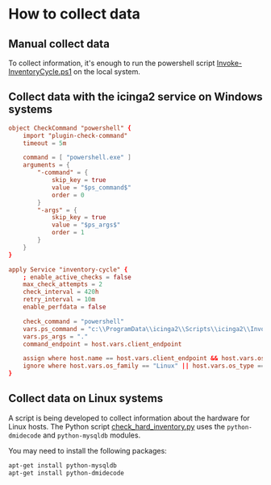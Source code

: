 # How to collect data

## Manual collect data

To collect information, it's enough to run the powershell script [Invoke-InventoryCycle.ps1](https://github.com/plsatin/icingaweb2-module-hardwareinfo/blob/master/powershell/Invoke-InventoryCycle.ps1) on the local system.

## Collect data with the icinga2 service on Windows systems

```conf
object CheckCommand "powershell" {
    import "plugin-check-command"
    timeout = 5m

    command = [ "powershell.exe" ]
    arguments = {
        "-command" = {
            skip_key = true
            value = "$ps_command$"
            order = 0
        }
        "-args" = {
            skip_key = true
            value = "$ps_args$"
            order = 1
        }
    }
}

```

```conf
apply Service "inventory-cycle" {
    ; enable_active_checks = false
    max_check_attempts = 2
    check_interval = 420h
    retry_interval = 10m
    enable_perfdata = false

    check_command = "powershell"
    vars.ps_command = "c:\\ProgramData\\icinga2\\Scripts\\icinga2\\Invoke-InventoryCycleps1"
    vars.ps_args = "."
    command_endpoint = host.vars.client_endpoint

    assign where host.name == host.vars.client_endpoint && host.vars.os_family == "Windows"
    ignore where host.vars.os_family == "Linux" || host.vars.os_type == "Linux"
}

```

## Collect data on Linux systems

A script is being developed to collect information about the hardware for Linux hosts. The Python script [check_hard_inventory.py](https://github.com/plsatin/icingaweb2-module-hardwareinfo/blob/master/powershell/linux/check_hard_inventory.py) uses the `python-dmidecode` and `python-mysqldb` modules.

You may need to install the following packages:

```bash
apt-get install python-mysqldb
apt-get install python-dmidecode

```
